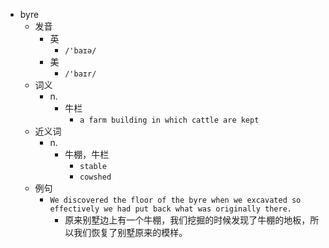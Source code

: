 - byre
  - 发音
    - 英
      - `/'baɪə/`
    - 美
      - `/'baɪr/`
  - 词义
    - n.
      - 牛栏
        - `a farm building in which cattle are kept`
  - 近义词
    - n.
      - 牛棚，牛栏
        - `stable`
        - `cowshed`
  - 例句
    - `We discovered the floor of the byre when we excavated so effectively we had put back what was originally there.`
      - 原来别墅边上有一个牛棚，我们挖掘的时候发现了牛棚的地板，所以我们恢复了别墅原来的模样。

